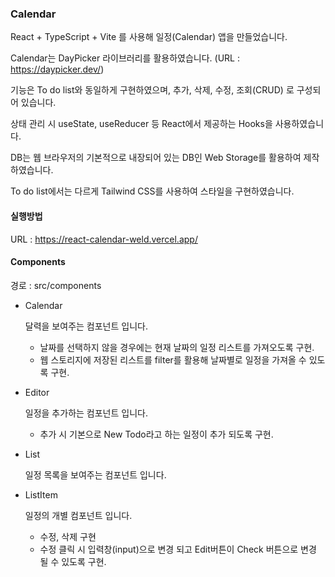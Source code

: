 ### Calendar 

React + TypeScript + Vite 를 사용해 일정(Calendar) 앱을 만들었습니다.

Calendar는 DayPicker 라이브러리를 활용하였습니다. (URL : https://daypicker.dev/)

기능은 To do list와 동일하게 구현하였으며, 추가, 삭제, 수정, 조회(CRUD) 로 구성되어 있습니다.

상태 관리 시 useState, useReducer 등 React에서 제공하는 Hooks을 사용하였습니다.

DB는 웹 브라우저의 기본적으로 내장되어 있는 DB인 Web Storage를 활용하여 제작 하였습니다.

To do list에서는 다르게 Tailwind CSS를 사용하여 스타일을 구현하였습니다.

#### 실행방법
URL : https://react-calendar-weld.vercel.app/

#### Components
경로 : src/components

- Calendar
    
    달력을 보여주는 컴포넌트 입니다.
    - 날짜를 선택하지 않을 경우에는 현재 날짜의 일정 리스트를 가져오도록 구현.
    - 웹 스토리지에 저장된 리스트를 filter를 활용해 날짜별로 일정을 가져올 수 있도록 구현.

- Editor
    
    일정을 추가하는 컴포넌트 입니다.
    - 추가 시 기본으로 New Todo라고 하는 일정이 추가 되도록 구현.

- List
    
    일정 목록을 보여주는 컴포넌트 입니다.

- ListItem
    
    일정의 개별 컴포넌트 입니다.
    - 수정, 삭제 구현
    - 수정 클릭 시 입력창(input)으로 변경 되고 Edit버튼이 Check 버튼으로 변경 될 수 있도록 구현.
